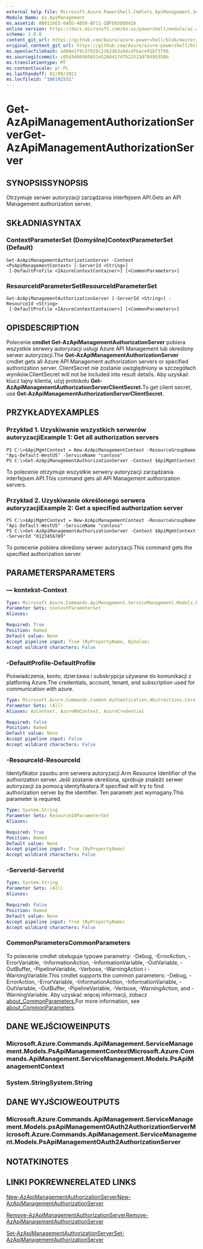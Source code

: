 ```yaml
---
external help file: Microsoft.Azure.PowerShell.Cmdlets.ApiManagement.ServiceManagement.dll-Help.xml
Module Name: Az.ApiManagement
ms.assetid: 8B0116E5-0AED-4050-BF11-1BFE65DB9436
online version: https://docs.microsoft.com/en-us/powershell/module/az.apimanagement/get-azapimanagementauthorizationserver
schema: 2.0.0
content_git_url: https://github.com/Azure/azure-powershell/blob/master/src/ApiManagement/ApiManagement/help/Get-AzApiManagementAuthorizationServer.md
original_content_git_url: https://github.com/Azure/azure-powershell/blob/master/src/ApiManagement/ApiManagement/help/Get-AzApiManagementAuthorizationServer.md
ms.openlocfilehash: ad06e1f9c37920c2362db3a94cdfbace91bf3796
ms.sourcegitcommit: c05d3d669b5631e526841f47b22513d78495350b
ms.translationtype: MT
ms.contentlocale: pl-PL
ms.lasthandoff: 02/09/2021
ms.locfileid: "100192531"
---
```

# <span data-ttu-id="01c30-101">Get-AzApiManagementAuthorizationServer</span><span class="sxs-lookup"><span data-stu-id="01c30-101">Get-AzApiManagementAuthorizationServer</span></span>

## <span data-ttu-id="01c30-102">SYNOPSIS</span><span class="sxs-lookup"><span data-stu-id="01c30-102">SYNOPSIS</span></span>
<span data-ttu-id="01c30-103">Otrzymuje serwer autoryzacji zarządzania interfejsem API.</span><span class="sxs-lookup"><span data-stu-id="01c30-103">Gets an API Management authorization server.</span></span>

## <span data-ttu-id="01c30-104">SKŁADNIA</span><span class="sxs-lookup"><span data-stu-id="01c30-104">SYNTAX</span></span>

### <span data-ttu-id="01c30-105">ContextParameterSet (Domyślne)</span><span class="sxs-lookup"><span data-stu-id="01c30-105">ContextParameterSet (Default)</span></span>
```
Get-AzApiManagementAuthorizationServer -Context <PsApiManagementContext> [-ServerId <String>]
 [-DefaultProfile <IAzureContextContainer>] [<CommonParameters>]
```

### <span data-ttu-id="01c30-106">ResourceIdParameterSet</span><span class="sxs-lookup"><span data-stu-id="01c30-106">ResourceIdParameterSet</span></span>
```
Get-AzApiManagementAuthorizationServer [-ServerId <String>] -ResourceId <String>
 [-DefaultProfile <IAzureContextContainer>] [<CommonParameters>]
```

## <span data-ttu-id="01c30-107">OPIS</span><span class="sxs-lookup"><span data-stu-id="01c30-107">DESCRIPTION</span></span>
<span data-ttu-id="01c30-108">Polecenie **cmdlet Get-AzApiManagementAuthorizationServer** pobiera wszystkie serwery autoryzacji usługi Azure API Management lub określony serwer autoryzacji.</span><span class="sxs-lookup"><span data-stu-id="01c30-108">The **Get-AzApiManagementAuthorizationServer** cmdlet gets all Azure API Management authorization servers or specified authorization server.</span></span>
<span data-ttu-id="01c30-109">ClientSecret nie zostanie uwzględniony w szczegółach wyników.</span><span class="sxs-lookup"><span data-stu-id="01c30-109">ClientSecret will not be included into result details.</span></span> <span data-ttu-id="01c30-110">Aby uzyskać klucz tajny klienta, użyj protokołu **Get-AzApiManagementAuthorizationServerClientSecret.**</span><span class="sxs-lookup"><span data-stu-id="01c30-110">To get client secret, use **Get-AzApiManagementAuthorizationServerClientSecret**.</span></span>

## <span data-ttu-id="01c30-111">PRZYKŁADY</span><span class="sxs-lookup"><span data-stu-id="01c30-111">EXAMPLES</span></span>

### <span data-ttu-id="01c30-112">Przykład 1. Uzyskiwanie wszystkich serwerów autoryzacji</span><span class="sxs-lookup"><span data-stu-id="01c30-112">Example 1: Get all authorization servers</span></span>
```
PS C:\>$ApiMgmtContext = New-AzApiManagementContext -ResourceGroupName "Api-Default-WestUS" -ServiceName "contoso"
PS C:\>Get-AzApiManagementAuthorizationServer -Context $ApiMgmtContext
```

<span data-ttu-id="01c30-113">To polecenie otrzymuje wszystkie serwery autoryzacji zarządzania interfejsem API.</span><span class="sxs-lookup"><span data-stu-id="01c30-113">This command gets all API Management authorization servers.</span></span>

### <span data-ttu-id="01c30-114">Przykład 2. Uzyskiwanie określonego serwera autoryzacji</span><span class="sxs-lookup"><span data-stu-id="01c30-114">Example 2: Get a specified authorization server</span></span>
```
PS C:\>$ApiMgmtContext = New-AzApiManagementContext -ResourceGroupName "Api-Default-WestUS" -ServiceName "contoso"
PS C:\>Get-AzApiManagementAuthorizationServer -Context $ApiMgmtContext -ServerId "0123456789"
```

<span data-ttu-id="01c30-115">To polecenie pobiera określony serwer autoryzacji.</span><span class="sxs-lookup"><span data-stu-id="01c30-115">This command gets the specified authorization server.</span></span>

## <span data-ttu-id="01c30-116">PARAMETERS</span><span class="sxs-lookup"><span data-stu-id="01c30-116">PARAMETERS</span></span>

### <span data-ttu-id="01c30-117">— kontekst</span><span class="sxs-lookup"><span data-stu-id="01c30-117">-Context</span></span>

```yaml
Type: Microsoft.Azure.Commands.ApiManagement.ServiceManagement.Models.PsApiManagementContext
Parameter Sets: ContextParameterSet
Aliases:

Required: True
Position: Named
Default value: None
Accept pipeline input: True (ByPropertyName, ByValue)
Accept wildcard characters: False
```

### <span data-ttu-id="01c30-118">-DefaultProfile</span><span class="sxs-lookup"><span data-stu-id="01c30-118">-DefaultProfile</span></span>
<span data-ttu-id="01c30-119">Poświadczenia, konto, dzierżawa i subskrypcja używane do komunikacji z platformą Azure.</span><span class="sxs-lookup"><span data-stu-id="01c30-119">The credentials, account, tenant, and subscription used for communication with azure.</span></span>

```yaml
Type: Microsoft.Azure.Commands.Common.Authentication.Abstractions.Core.IAzureContextContainer
Parameter Sets: (All)
Aliases: AzContext, AzureRmContext, AzureCredential

Required: False
Position: Named
Default value: None
Accept pipeline input: False
Accept wildcard characters: False
```

### <span data-ttu-id="01c30-120">-ResourceId</span><span class="sxs-lookup"><span data-stu-id="01c30-120">-ResourceId</span></span>
<span data-ttu-id="01c30-121">Identyfikator zasobu arm serwera autoryzacji.</span><span class="sxs-lookup"><span data-stu-id="01c30-121">Arm Resource Identifier of the authorization server.</span></span> <span data-ttu-id="01c30-122">Jeśli zostanie określona, spróbuje znaleźć serwer autoryzacji za pomocą identyfikatora.</span><span class="sxs-lookup"><span data-stu-id="01c30-122">If specified will try to find authorization server by the identifier.</span></span> <span data-ttu-id="01c30-123">Ten parametr jest wymagany.</span><span class="sxs-lookup"><span data-stu-id="01c30-123">This parameter is required.</span></span>

```yaml
Type: System.String
Parameter Sets: ResourceIdParameterSet
Aliases:

Required: True
Position: Named
Default value: None
Accept pipeline input: True (ByPropertyName)
Accept wildcard characters: False
```

### <span data-ttu-id="01c30-124">-ServerId</span><span class="sxs-lookup"><span data-stu-id="01c30-124">-ServerId</span></span>
```yaml
Type: System.String
Parameter Sets: (All)
Aliases:

Required: False
Position: Named
Default value: None
Accept pipeline input: True (ByPropertyName)
Accept wildcard characters: False
```

### <span data-ttu-id="01c30-125">CommonParameters</span><span class="sxs-lookup"><span data-stu-id="01c30-125">CommonParameters</span></span>
<span data-ttu-id="01c30-126">To polecenie cmdlet obsługuje typowe parametry: -Debug, -ErrorAction, -ErrorVariable, -InformationAction, -InformationVariable, -OutVariable, -OutBuffer, -PipelineVariable, -Verbose, -WarningAction i -WarningVariable.</span><span class="sxs-lookup"><span data-stu-id="01c30-126">This cmdlet supports the common parameters: -Debug, -ErrorAction, -ErrorVariable, -InformationAction, -InformationVariable, -OutVariable, -OutBuffer, -PipelineVariable, -Verbose, -WarningAction, and -WarningVariable.</span></span> <span data-ttu-id="01c30-127">Aby uzyskać więcej informacji, zobacz [about_CommonParameters.](http://go.microsoft.com/fwlink/?LinkID=113216)</span><span class="sxs-lookup"><span data-stu-id="01c30-127">For more information, see [about_CommonParameters](http://go.microsoft.com/fwlink/?LinkID=113216).</span></span>

## <span data-ttu-id="01c30-128">DANE WEJŚCIOWE</span><span class="sxs-lookup"><span data-stu-id="01c30-128">INPUTS</span></span>

### <span data-ttu-id="01c30-129">Microsoft.Azure.Commands.ApiManagement.ServiceManagement.Models.PsApiManagementContext</span><span class="sxs-lookup"><span data-stu-id="01c30-129">Microsoft.Azure.Commands.ApiManagement.ServiceManagement.Models.PsApiManagementContext</span></span>

### <span data-ttu-id="01c30-130">System.String</span><span class="sxs-lookup"><span data-stu-id="01c30-130">System.String</span></span>

## <span data-ttu-id="01c30-131">DANE WYJŚCIOWE</span><span class="sxs-lookup"><span data-stu-id="01c30-131">OUTPUTS</span></span>

### <span data-ttu-id="01c30-132">Microsoft.Azure.Commands.ApiManagement.ServiceManagement.Models.psApiManagementOAuth2AuthorizationServer</span><span class="sxs-lookup"><span data-stu-id="01c30-132">Microsoft.Azure.Commands.ApiManagement.ServiceManagement.Models.PsApiManagementOAuth2AuthorizationServer</span></span>

## <span data-ttu-id="01c30-133">NOTATKI</span><span class="sxs-lookup"><span data-stu-id="01c30-133">NOTES</span></span>

## <span data-ttu-id="01c30-134">LINKI POKREWNE</span><span class="sxs-lookup"><span data-stu-id="01c30-134">RELATED LINKS</span></span>

[<span data-ttu-id="01c30-135">New-AzApiManagementAuthorizationServer</span><span class="sxs-lookup"><span data-stu-id="01c30-135">New-AzApiManagementAuthorizationServer</span></span>](./New-AzApiManagementAuthorizationServer.md)

[<span data-ttu-id="01c30-136">Remove-AzApiManagementAuthorizationServer</span><span class="sxs-lookup"><span data-stu-id="01c30-136">Remove-AzApiManagementAuthorizationServer</span></span>](./Remove-AzApiManagementAuthorizationServer.md)

[<span data-ttu-id="01c30-137">Set-AzApiManagementAuthorizationServer</span><span class="sxs-lookup"><span data-stu-id="01c30-137">Set-AzApiManagementAuthorizationServer</span></span>](./Set-AzApiManagementAuthorizationServer.md)


